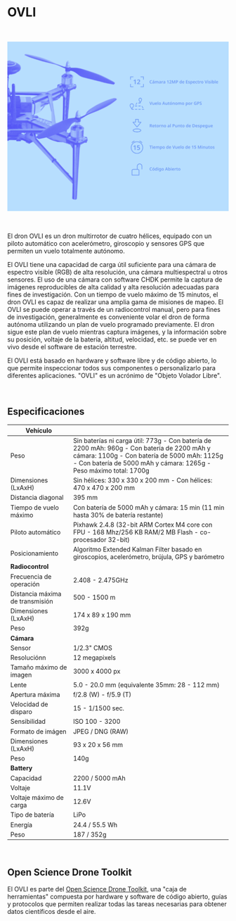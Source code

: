 # OVLI

&nbsp;

![OVLI Features](img/caracteristicas_ovli.png)

&nbsp;

El dron OVLI es un dron multirrotor de cuatro hélices, equipado con un piloto automático con acelerómetro, giroscopio y sensores GPS que permiten un vuelo totalmente autónomo.

El OVLI tiene una capacidad de carga útil suficiente para una cámara de espectro visible (RGB) de alta resolución, una cámara multiespectral u otros sensores. El uso de una cámara con software CHDK permite la captura de imágenes reproducibles de alta calidad y alta resolución adecuadas para fines de investigación. Con un tiempo de vuelo máximo de 15 minutos, el dron OVLI es capaz de realizar una amplia gama de misiones de mapeo. El OVLI se puede operar a través de un radiocontrol manual, pero para fines de investigación, generalmente es conveniente volar el dron de forma autónoma utilizando un plan de vuelo programado previamente. El dron sigue este plan de vuelo mientras captura imágenes, y la información sobre su posición, voltaje de la batería, altitud, velocidad, etc. se puede ver en vivo desde el software de estación terrestre.

El OVLI está basado en hardware y software libre y de código abierto, lo que permite inspeccionar todos sus componentes o personalizarlo para diferentes aplicaciones. "OVLI" es un acrónimo de "Objeto Volador Libre".

&nbsp;

## Especificaciones

**Vehículo** |  |
--- | --- |
Peso | Sin baterías ni carga útil: 773g  - Con batería de 2200 mAh: 960g - Con batería de 2200 mAh y cámara: 1100g - Con batería de 5000 mAh: 1125g - Con batería de 5000 mAh y cámara: 1265g  - Peso máximo total: 1700g
Dimensiones (LxAxH) | Sin hélices: 330 x 330 x 200 mm - Con hélices: 470 x 470 x 200 mm
Distancia diagonal | 395 mm
Tiempo de vuelo máximo | Con batería de 5000 mAh y cámara: 15 min (11 min hasta 30% de batería restante)
Piloto automático | Pixhawk 2.4.8 (32-bit ARM Cortex M4 core con FPU - 168 Mhz/256 KB RAM/2 MB Flash - co-procesador 32-bit)
Posicionamiento | Algoritmo Extended Kalman Filter basado en giroscopios, acelerómetro, brújula, GPS y barómetro
**Radiocontrol** | 
Frecuencia de operación | 2.408 - 2.475GHz
Distancia máxima de transmisión | 500 - 1500 m
Dimensiones (LxAxH) | 174 x 89 x 190 mm
Peso | 392g
**Cámara** | 
Sensor | 1/2.3" CMOS
Resoluciónn | 12 megapixels
Tamaño máximo de imagen | 3000 x 4000 px
Lente | 5.0 - 20.0 mm (equivalente 35mm: 28 - 112 mm)
Apertura máxima | f/2.8 (W) - f/5.9 (T)
Velocidad de disparo | 15 - 1/1500 sec.
Sensibilidad | ISO 100 - 3200
Formato de imágen | JPEG / DNG (RAW)
Dimensiones (LxAxH) | 93 x 20 x 56 mm
Peso | 140g
**Battery** | 
Capacidad | 2200 / 5000 mAh
Voltaje | 11.1V
Voltaje máximo de carga | 12.6V
Tipo de batería | LiPo
Energía | 24.4 / 55.5 Wh
Peso | 187 / 352g

&nbsp;

## Open Science Drone Toolkit

El OVLI es parte del [Open Science Drone Toolkit](toolkit), una "caja de herramientas" compuesta por hardware y software de código abierto, guías y protocolos que permiten realizar todas las tareas necesarias para obtener datos científicos desde el aire.

&nbsp;
